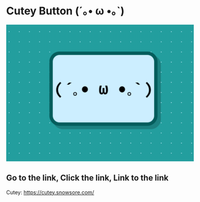# Cutey Button (´｡• ω •｡`)

<p align='center'>
  <img src='docs/images/cutey.png'/>
</p>

## Go to the link, Click the link, Link to the link
Cutey: https://cutey.snowsore.com/